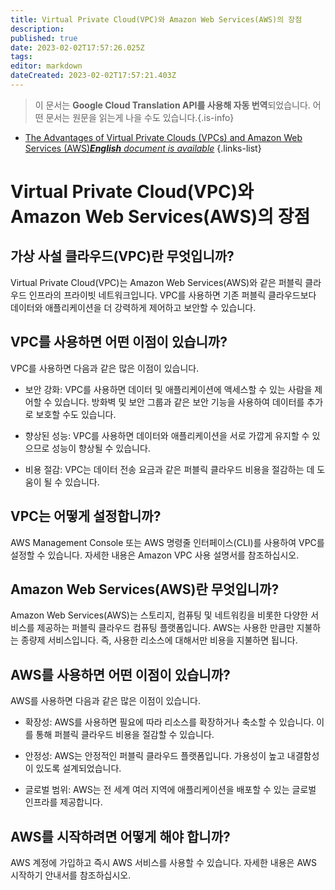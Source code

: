 ```yaml
---
title: Virtual Private Cloud(VPC)와 Amazon Web Services(AWS)의 장점
description: 
published: true
date: 2023-02-02T17:57:26.025Z
tags: 
editor: markdown
dateCreated: 2023-02-02T17:57:21.403Z
---
```


> 이 문서는 **Google Cloud Translation API를 사용해 자동 번역**되었습니다.
어떤 문서는 원문을 읽는게 나을 수도 있습니다.{.is-info}



- [The Advantages of Virtual Private Clouds (VPCs) and Amazon Web Services (AWS)***English** document is available*](/en/Knowledge-base/Common/the-advantages-of-virtual-private-clouds-vpcs-and-amazon-web-services-aws)
{.links-list}


# Virtual Private Cloud(VPC)와 Amazon Web Services(AWS)의 장점

## 가상 사설 클라우드(VPC)란 무엇입니까?

Virtual Private Cloud(VPC)는 Amazon Web Services(AWS)와 같은 퍼블릭 클라우드 인프라의 프라이빗 네트워크입니다. VPC를 사용하면 기존 퍼블릭 클라우드보다 데이터와 애플리케이션을 더 강력하게 제어하고 보안할 수 있습니다.

## VPC를 사용하면 어떤 이점이 있습니까?

VPC를 사용하면 다음과 같은 많은 이점이 있습니다.

- 보안 강화: VPC를 사용하면 데이터 및 애플리케이션에 액세스할 수 있는 사람을 제어할 수 있습니다. 방화벽 및 보안 그룹과 같은 보안 기능을 사용하여 데이터를 추가로 보호할 수도 있습니다.

- 향상된 성능: VPC를 사용하면 데이터와 애플리케이션을 서로 가깝게 유지할 수 있으므로 성능이 향상될 수 있습니다.

- 비용 절감: VPC는 데이터 전송 요금과 같은 퍼블릭 클라우드 비용을 절감하는 데 도움이 될 수 있습니다.

## VPC는 어떻게 설정합니까?

AWS Management Console 또는 AWS 명령줄 인터페이스(CLI)를 사용하여 VPC를 설정할 수 있습니다. 자세한 내용은 Amazon VPC 사용 설명서를 참조하십시오.

## Amazon Web Services(AWS)란 무엇입니까?

Amazon Web Services(AWS)는 스토리지, 컴퓨팅 및 네트워킹을 비롯한 다양한 서비스를 제공하는 퍼블릭 클라우드 컴퓨팅 플랫폼입니다. AWS는 사용한 만큼만 지불하는 종량제 서비스입니다. 즉, 사용한 리소스에 대해서만 비용을 지불하면 됩니다.

## AWS를 사용하면 어떤 이점이 있습니까?

AWS를 사용하면 다음과 같은 많은 이점이 있습니다.

- 확장성: AWS를 사용하면 필요에 따라 리소스를 확장하거나 축소할 수 있습니다. 이를 통해 퍼블릭 클라우드 비용을 절감할 수 있습니다.

- 안정성: AWS는 안정적인 퍼블릭 클라우드 플랫폼입니다. 가용성이 높고 내결함성이 있도록 설계되었습니다.

- 글로벌 범위: AWS는 전 세계 여러 지역에 애플리케이션을 배포할 수 있는 글로벌 인프라를 제공합니다.

## AWS를 시작하려면 어떻게 해야 합니까?

AWS 계정에 가입하고 즉시 AWS 서비스를 사용할 수 있습니다. 자세한 내용은 AWS 시작하기 안내서를 참조하십시오.